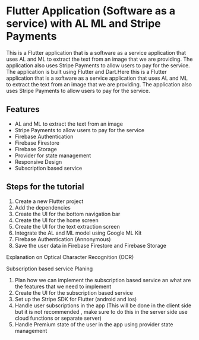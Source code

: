 # Flutter Application (Software as a service) with AL ML and Stripe Payments

This is a Flutter application that is a software as a service application that uses AL and ML to extract the text from an image that we are providing. The application also uses Stripe Payments to allow users to pay for the service. The application is built using Flutter and Dart.Here this is a Flutter application that is a software as a service application that uses AL and ML to extract the text from an image that we are providing. The application also uses Stripe Payments to allow users to pay for the service. 

## Features

- AL and ML to extract the text from an image
- Stripe Payments to allow users to pay for the service
- Firebase Authentication
- Firebase Firestore
- Firebase Storage
- Provider for state management
- Responsive Design
- Subscription based service


## Steps for the tutorial

1. Create a new Flutter project
2. Add the dependencies
3. Create the UI for the bottom navigation bar
4. Create the UI for the home screen
5. Create the UI for the text extraction screen
6. Integrate the AL and ML model using Google ML Kit
7. Firebase Authentication (Annonymous)
8. Save the user data in Firebase Firestore and Firebase Storage

Explanation on Optical Character Recognition (OCR)

Subscription based service Planing

1. Plan how we can implement the subscription based service an what are the features that we need to implement
2. Create the UI for the subscription based service
3. Set up the Stripe SDK for Flutter (android and ios)
4. Handle user subscriptions in the app (This will be  done in the client side but it is not recommended , make sure to do this in the server side use cloud functions or separate server)
5. Handle Premium state of the user in the app using provider state management

